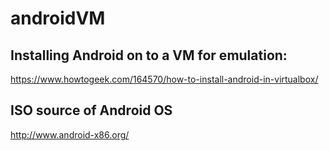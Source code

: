 # androidVM

## Installing Android on to a VM for emulation:
https://www.howtogeek.com/164570/how-to-install-android-in-virtualbox/

## ISO source of Android OS
http://www.android-x86.org/
